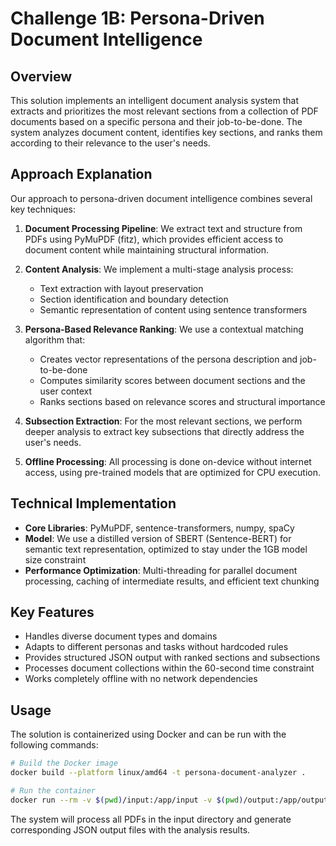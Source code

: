 # Challenge 1B: Persona-Driven Document Intelligence

## Overview
This solution implements an intelligent document analysis system that extracts and prioritizes the most relevant sections from a collection of PDF documents based on a specific persona and their job-to-be-done. The system analyzes document content, identifies key sections, and ranks them according to their relevance to the user's needs.

## Approach Explanation

Our approach to persona-driven document intelligence combines several key techniques:

1. **Document Processing Pipeline**: We extract text and structure from PDFs using PyMuPDF (fitz), which provides efficient access to document content while maintaining structural information.

2. **Content Analysis**: We implement a multi-stage analysis process:
   - Text extraction with layout preservation
   - Section identification and boundary detection
   - Semantic representation of content using sentence transformers

3. **Persona-Based Relevance Ranking**: We use a contextual matching algorithm that:
   - Creates vector representations of the persona description and job-to-be-done
   - Computes similarity scores between document sections and the user context
   - Ranks sections based on relevance scores and structural importance

4. **Subsection Extraction**: For the most relevant sections, we perform deeper analysis to extract key subsections that directly address the user's needs.

5. **Offline Processing**: All processing is done on-device without internet access, using pre-trained models that are optimized for CPU execution.

## Technical Implementation

- **Core Libraries**: PyMuPDF, sentence-transformers, numpy, spaCy
- **Model**: We use a distilled version of SBERT (Sentence-BERT) for semantic text representation, optimized to stay under the 1GB model size constraint
- **Performance Optimization**: Multi-threading for parallel document processing, caching of intermediate results, and efficient text chunking

## Key Features

- Handles diverse document types and domains
- Adapts to different personas and tasks without hardcoded rules
- Provides structured JSON output with ranked sections and subsections
- Processes document collections within the 60-second time constraint
- Works completely offline with no network dependencies

## Usage

The solution is containerized using Docker and can be run with the following commands:

```bash
# Build the Docker image
docker build --platform linux/amd64 -t persona-document-analyzer .

# Run the container
docker run --rm -v $(pwd)/input:/app/input -v $(pwd)/output:/app/output --network none persona-document-analyzer
```

The system will process all PDFs in the input directory and generate corresponding JSON output files with the analysis results.